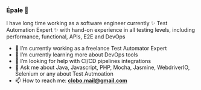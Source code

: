 ### Épale 👋


I have long time working as a software engineer currently ✨ Test Automation Expert ✨ with hand-on experience in all testing levels, including performance, functional, APIs, E2E and DevOps 

- 🔭 I’m currently working as a freelance Test Automator Expert
- 🌱 I’m currently learning more about DevOps tools
- 🤔 I’m looking for help with CI/CD pipelines integrations
- 💬 Ask me about Java, Javascript, PHP, Mocha, Jasmine, WebdriverIO, Selenium or any about Test Autmoation
- 📫 How to reach me: **clobo.mail@gmail.com**

